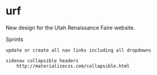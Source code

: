 # urf
New design for the Utah Renaissance Faire website.

Sprints

	update or create all nav links including all dropdowns

	sidenav collapsible headers
		http://materializecss.com/collapsible.html